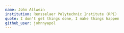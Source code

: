 ```yaml
---
name: John Allwein
institution: Rensselaer Polytechnic Institute (RPI)
quote: I don't get things done, I make things happen
github_user: johnnyapol
---
```

